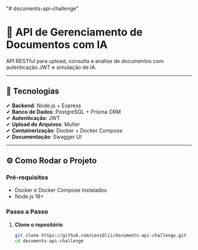 "# documents-api-challenge" 
# 🚀 **API de Gerenciamento de Documentos com IA**  

API RESTful para upload, consulta e análise de documentos com autenticação JWT e simulação de IA.  

---

## 🔧 **Tecnologias**  
✔ **Backend**: Node.js + Express  
✔ **Banco de Dados**: PostgreSQL + Prisma ORM  
✔ **Autenticação**: JWT  
✔ **Upload de Arquivos**: Multer  
✔ **Containerização**: Docker + Docker Compose  
✔ **Documentação**: Swagger UI  

---

## ⚙️ **Como Rodar o Projeto**  

### **Pré-requisitos**  
- Docker e Docker Compose instalados  
- Node.js 18+  

### **Passo a Passo**  

1. **Clone o repositório**  
   ```bash
   git clone https://github.com/LeviOlii/documents-api-challenge.git
   cd documents-api-challenge